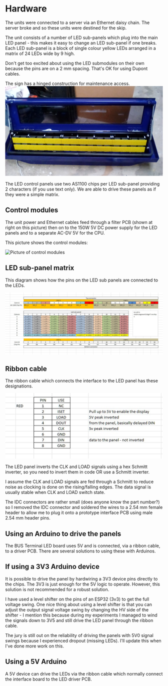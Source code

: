 # Hardware

The units were connected to a server via an Ethernet daisy chain. The server broke and so these units were destined for the skip.

The unit consists of a number of LED sub-panels which plug into the main LED panel - this makes it easy to change an LED sub-panel if one breaks. Each LED sub-panel is a block of single colour yellow LEDs arranged in a matrix of 24 LEDs wide by 9 high.

Don't get too excited about using the LED submodules on their own because the pins are on a 2 mm spacing. That's OK for using Dupont cables.

The sign has a hinged construction for maintenance access.
![Picture of unit](pics/Panel%20Opened%20for%20Maintenence.jpg)

The LED control panels use two AS1100 chips per LED sub-panel providing 2 characters (if you use text only). We are able to drive these panels as if they were a simple matrix.

## Control modules

The unit power and Ethernet cables feed through a filter PCB (shown at right on this picture) then on to the 150W 5V DC power supply for the LED panels and to a separate AC-DV 5V for the CPU.

This picture shows the control modules:

![Picture of control modules](pics/Control%20Modules.png)

## LED sub-panel matrix

This diagram shows how the pins on the LED sub panels are connected to the LEDs.

![Picture of LED Matrix](pics/LED%20matrix.jpg)

## Ribbon cable

The ribbon cable which connects the interface to the LED panel has these designations.

![Table of ribbon cable pin designations](pics/Ribbon%20Cable.jpg)

The LED panel inverts the CLK and LOAD signals using a hex Schmitt inverter, so you need to invert them in code OR use a Schmitt inverter.

I assume the CLK and LOAD signals are fed through a Schmitt to reduce noise as clocking is done on the rising/falling edges. The data signal is usually stable when CLK and LOAD switch state.

The IDC connectors are rather small (does anyone know the part number?) so I removed the IDC connector and soldered the wires to a 2.54 mm female header to allow me to plug it onto a prototype interface PCB using male 2.54 mm header pins.

## Using an Arduino to drive the panels

The BUS Terminal LED board uses 5V and is connected, via a ribbon cable, to a driver PCB. There are several solutions to using these with Arduinos.

## If using a 3V3 Arduino device

It is possible to drive the panel by hardwiring a 3V3 device pins directly to the chips. The 3V3 is just enough for the 5V logic to operate. However, this solution is not recommended for a robust solution.

I have used a level shifter on the pins of an ESP32 (3v3) to get the full voltage swing. One nice thing about using a level shifter is that you can adjust the output signal voltage swing by changing the HV side of the shifter - I mention this because during my experiments I managed to wind the signals down to 3V5 and still drive the LED panel through the ribbon cable.

The jury is still out on the reliability of driving the panels with 5V0 signal swings because I experienced dropout (missing LEDs). I'll update this when I've done more work on this.

## Using a 5V Arduino

A 5V device can drive the LEDs via the ribbon cable which normally connect the interface board to the LED driver PCB.
